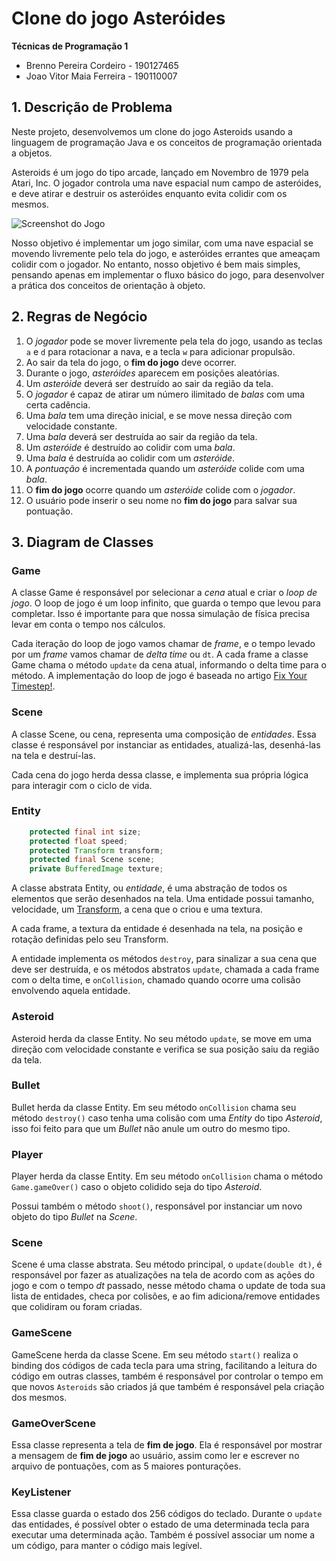 # Clone do jogo Asteróides

**Técnicas de Programação 1**

- Brenno Pereira Cordeiro - 190127465
- Joao Vitor Maia Ferreira - 190110007

## 1. Descrição de Problema

Neste projeto, desenvolvemos um clone do jogo Asteroids usando a linguagem de
programação Java e os conceitos de programação orientada a objetos.

Asteroids é um jogo do tipo arcade, lançado em Novembro de 1979 pela Atari, Inc.
O jogador controla uma nave espacial num campo de asteróides, e deve atirar e
destruir os asteróides enquanto evita colidir com os mesmos.

![Screenshot do Jogo](https://upload.wikimedia.org/wikipedia/en/thumb/1/13/Asteroi1.png/220px-Asteroi1.png)

Nosso objetivo é implementar um jogo similar, com uma nave espacial se movendo
livremente pelo tela do jogo, e asteróides errantes que ameaçam colidir com o
jogador. No entanto, nosso objetivo é bem mais simples, pensando apenas em
implementar o fluxo básico do jogo, para desenvolver a prática dos conceitos de
orientação à objeto.

## 2. Regras de Negócio

1. O _jogador_ pode se mover livremente pela tela do jogo, usando as teclas `a`
   e `d` para rotacionar a nava, e a tecla `w` para adicionar propulsão.
2. Ao sair da tela do jogo, o **fim do jogo** deve ocorrer.
3. Durante o jogo, _asteróides_ aparecem em posições aleatórias.
4. Um _asteróide_ deverá ser destruído ao sair da região da tela.
5. O _jogador_ é capaz de atirar um número ilimitado de _balas_ com uma certa
   cadência.
6. Uma _bala_ tem uma direção inicial, e se move nessa direção com velocidade
   constante.
7. Uma _bala_ deverá ser destruída ao sair da região da tela.
8. Um _asteróide_ é destruído ao colidir com uma _bala_.
9. Uma _bala_ é destruída ao colidir com um _asteróide_.
10. A _pontuação_ é incrementada quando um _asteróide_ colide com uma _bala_.
11. O **fim do jogo** ocorre quando um _asteróide_ colide com o _jogador_.
12. O usuário pode inserir o seu nome no **fim do jogo** para salvar sua
    pontuação.

## 3. Diagram de Classes

### Game

A classe Game é responsável por selecionar a _cena_ atual e criar o _loop de
jogo_. O loop de jogo é um loop infinito, que guarda o tempo que levou para
completar. Isso é importante para que nossa simulação de física precisa levar em
conta o tempo nos cálculos.

Cada iteração do loop de jogo vamos chamar de _frame_, e o tempo levado por um
_frame_ vamos chamar de _delta time_ ou `dt`. A cada frame a classe Game chama o
método `update` da cena atual, informando o delta time para o método. A
implementação do loop de jogo é baseada no artigo [Fix Your Timestep!][timestep].

### Scene

A classe Scene, ou cena, representa uma composição de _entidades_. Essa classe é
responsável por instanciar as entidades, atualizá-las, desenhá-las na tela e
destruí-las.

Cada cena do jogo herda dessa classe, e implementa sua própria lógica para
interagir com o ciclo de vida.

### Entity

```java
    protected final int size;
    protected float speed;
    protected Transform transform;
    protected final Scene scene;
    private BufferedImage texture;
```

A classe abstrata Entity, ou _entidade_, é uma abstração de todos os elementos
que serão desenhados na tela. Uma entidade possui tamanho, velocidade, um
[Transform](#transform), a cena que o criou e uma textura.

A cada frame, a textura da entidade é desenhada na tela, na posição e rotação
definidas pelo seu Transform.

A entidade implementa os métodos `destroy`, para sinalizar a sua cena que deve
ser destruída, e os métodos abstratos `update`, chamada a cada frame com o delta
time, e `onCollision`, chamado quando ocorre uma colisão envolvendo aquela
entidade.

### Asteroid

Asteroid herda da classe Entity. No seu método `update`, se move em uma direção
com velocidade constante e verifica se sua posição saiu da região da tela.

### Bullet

Bullet herda da classe Entity. Em seu método `onCollision` chama seu método
`destroy()` caso tenha uma colisão com uma _Entity_ do tipo _Asteroid_,
isso foi feito para que um _Bullet_ não anule um outro do mesmo tipo.

### Player

Player herda da classe Entity. Em seu método `onCollision` chama o método
`Game.gameOver()` caso o objeto colidido seja do tipo _Asteroid_.

Possui também o método `shoot()`, responsável por instanciar um novo objeto do
tipo _Bullet_ na _Scene_.

### Scene

Scene é uma classe abstrata. Seu método principal, o `update(double dt)`, é
responsável por fazer as atualizações na tela de acordo com as ações do jogo e
com o tempo _dt_ passado, nesse método chama o update de toda sua lista de
entidades, checa por colisões, e ao fim adiciona/remove entidades que colidiram
ou foram criadas.

### GameScene

GameScene herda da classe Scene. Em seu método `start()` realiza o binding dos
códigos de cada tecla para uma string, facilitando a leitura do código em outras
classes, também é responsável por controlar o tempo em que novos `Asteroids` são
criados já que também é responsável pela criação dos mesmos.

### GameOverScene

Essa classe representa a tela de **fim de jogo**. Ela é responsável por mostrar
a mensagem de **fim de jogo** ao usuário, assim como ler e escrever no arquivo
de pontuações, com as 5 maiores ponturações.

### KeyListener

Essa classe guarda o estado dos 256 códigos do teclado. Durante o `update` das
entidades, é possível obter o estado de uma determinada tecla para executar uma
determinada ação. Também é possível associar um nome a um código, para manter o
código mais legível.

[timestep]: https://www.gafferongames.com/post/fix_your_timestep/
